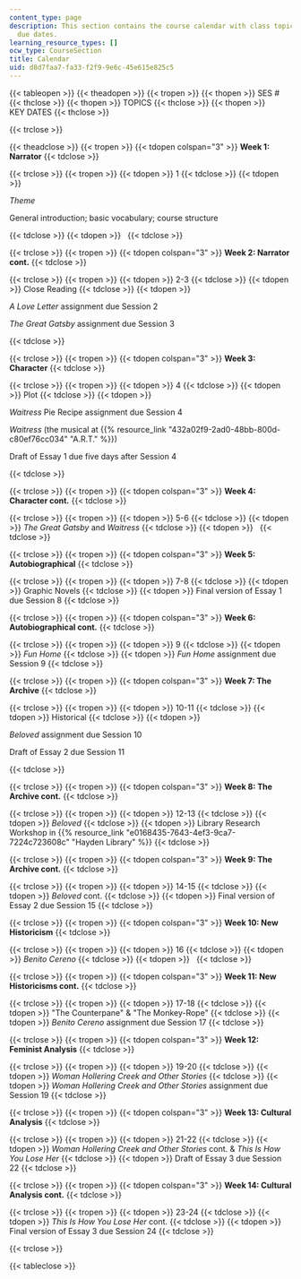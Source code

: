 ```yaml
---
content_type: page
description: This section contains the course calendar with class topics and assignment
  due dates.
learning_resource_types: []
ocw_type: CourseSection
title: Calendar
uid: d8d7faa7-fa33-f2f9-9e6c-45e615e825c5
---
```


{{< tableopen >}}
{{< theadopen >}}
{{< tropen >}}
{{< thopen >}}
SES #
{{< thclose >}}
{{< thopen >}}
TOPICS
{{< thclose >}}
{{< thopen >}}
KEY DATES
{{< thclose >}}

{{< trclose >}}

{{< theadclose >}}
{{< tropen >}}
{{< tdopen colspan="3" >}}
**Week 1: Narrator**
{{< tdclose >}}

{{< trclose >}}
{{< tropen >}}
{{< tdopen >}}
1
{{< tdclose >}}
{{< tdopen >}}


_Theme_

General introduction; basic vocabulary; course structure


{{< tdclose >}}
{{< tdopen >}}
 
{{< tdclose >}}

{{< trclose >}}
{{< tropen >}}
{{< tdopen colspan="3" >}}
**Week 2: Narrator cont.**
{{< tdclose >}}

{{< trclose >}}
{{< tropen >}}
{{< tdopen >}}
2-3
{{< tdclose >}}
{{< tdopen >}}
Close Reading
{{< tdclose >}}
{{< tdopen >}}


_A Love Letter_ assignment due Session 2

_The Great Gatsby_ assignment due Session 3


{{< tdclose >}}

{{< trclose >}}
{{< tropen >}}
{{< tdopen colspan="3" >}}
**Week 3: Character**
{{< tdclose >}}

{{< trclose >}}
{{< tropen >}}
{{< tdopen >}}
4
{{< tdclose >}}
{{< tdopen >}}
Plot
{{< tdclose >}}
{{< tdopen >}}


_Waitress_ Pie Recipe assignment due Session 4

_Waitress_ (the musical at {{% resource_link "432a02f9-2ad0-48bb-800d-c80ef76cc034" "A.R.T." %}})

Draft of Essay 1 due five days after Session 4


{{< tdclose >}}

{{< trclose >}}
{{< tropen >}}
{{< tdopen colspan="3" >}}
**Week 4: Character cont.**
{{< tdclose >}}

{{< trclose >}}
{{< tropen >}}
{{< tdopen >}}
5-6
{{< tdclose >}}
{{< tdopen >}}
_The Great Gatsby_ and _Waitress_
{{< tdclose >}}
{{< tdopen >}}
 
{{< tdclose >}}

{{< trclose >}}
{{< tropen >}}
{{< tdopen colspan="3" >}}
**Week 5: Autobiographical**
{{< tdclose >}}

{{< trclose >}}
{{< tropen >}}
{{< tdopen >}}
7-8
{{< tdclose >}}
{{< tdopen >}}
Graphic Novels
{{< tdclose >}}
{{< tdopen >}}
Final version of Essay 1 due Session 8
{{< tdclose >}}

{{< trclose >}}
{{< tropen >}}
{{< tdopen colspan="3" >}}
**Week 6: Autobiographical cont.**
{{< tdclose >}}

{{< trclose >}}
{{< tropen >}}
{{< tdopen >}}
9
{{< tdclose >}}
{{< tdopen >}}
_Fun Home_
{{< tdclose >}}
{{< tdopen >}}
_Fun Home_ assignment due Session 9
{{< tdclose >}}

{{< trclose >}}
{{< tropen >}}
{{< tdopen colspan="3" >}}
**Week 7: The Archive**
{{< tdclose >}}

{{< trclose >}}
{{< tropen >}}
{{< tdopen >}}
10-11
{{< tdclose >}}
{{< tdopen >}}
Historical
{{< tdclose >}}
{{< tdopen >}}


_Beloved_ assignment due Session 10

Draft of Essay 2 due Session 11


{{< tdclose >}}

{{< trclose >}}
{{< tropen >}}
{{< tdopen colspan="3" >}}
**Week 8: The Archive cont.**
{{< tdclose >}}

{{< trclose >}}
{{< tropen >}}
{{< tdopen >}}
12-13
{{< tdclose >}}
{{< tdopen >}}
_Beloved_
{{< tdclose >}}
{{< tdopen >}}
Library Research Workshop in {{% resource_link "e0168435-7643-4ef3-9ca7-7224c723608c" "Hayden Library" %}}
{{< tdclose >}}

{{< trclose >}}
{{< tropen >}}
{{< tdopen colspan="3" >}}
**Week 9: The Archive cont.**
{{< tdclose >}}

{{< trclose >}}
{{< tropen >}}
{{< tdopen >}}
14-15
{{< tdclose >}}
{{< tdopen >}}
_Beloved_ cont.
{{< tdclose >}}
{{< tdopen >}}
Final version of Essay 2 due Session 15
{{< tdclose >}}

{{< trclose >}}
{{< tropen >}}
{{< tdopen colspan="3" >}}
**Week 10: New Historicism**
{{< tdclose >}}

{{< trclose >}}
{{< tropen >}}
{{< tdopen >}}
16
{{< tdclose >}}
{{< tdopen >}}
_Benito Cereno_
{{< tdclose >}}
{{< tdopen >}}
 
{{< tdclose >}}

{{< trclose >}}
{{< tropen >}}
{{< tdopen colspan="3" >}}
**Week 11: New Historicisms cont.**
{{< tdclose >}}

{{< trclose >}}
{{< tropen >}}
{{< tdopen >}}
17-18
{{< tdclose >}}
{{< tdopen >}}
"The Counterpane" & "The Monkey-Rope"
{{< tdclose >}}
{{< tdopen >}}
_Benito Cereno_ assignment due Session 17
{{< tdclose >}}

{{< trclose >}}
{{< tropen >}}
{{< tdopen colspan="3" >}}
**Week 12: Feminist Analysis**
{{< tdclose >}}

{{< trclose >}}
{{< tropen >}}
{{< tdopen >}}
19-20
{{< tdclose >}}
{{< tdopen >}}
_Woman Hollering Creek and Other Stories_
{{< tdclose >}}
{{< tdopen >}}
_Woman Hollering Creek and Other Stories_ assignment due Session 19
{{< tdclose >}}

{{< trclose >}}
{{< tropen >}}
{{< tdopen colspan="3" >}}
**Week 13: Cultural Analysis**
{{< tdclose >}}

{{< trclose >}}
{{< tropen >}}
{{< tdopen >}}
21-22
{{< tdclose >}}
{{< tdopen >}}
_Woman Hollering Creek and Other Stories_ cont. & _This Is How You Lose Her_
{{< tdclose >}}
{{< tdopen >}}
Draft of Essay 3 due Session 22
{{< tdclose >}}

{{< trclose >}}
{{< tropen >}}
{{< tdopen colspan="3" >}}
**Week 14: Cultural Analysis cont.**
{{< tdclose >}}

{{< trclose >}}
{{< tropen >}}
{{< tdopen >}}
23-24
{{< tdclose >}}
{{< tdopen >}}
_This Is How You Lose Her_ cont.
{{< tdclose >}}
{{< tdopen >}}
Final version of Essay 3 due Session 24
{{< tdclose >}}

{{< trclose >}}


{{< tableclose >}}